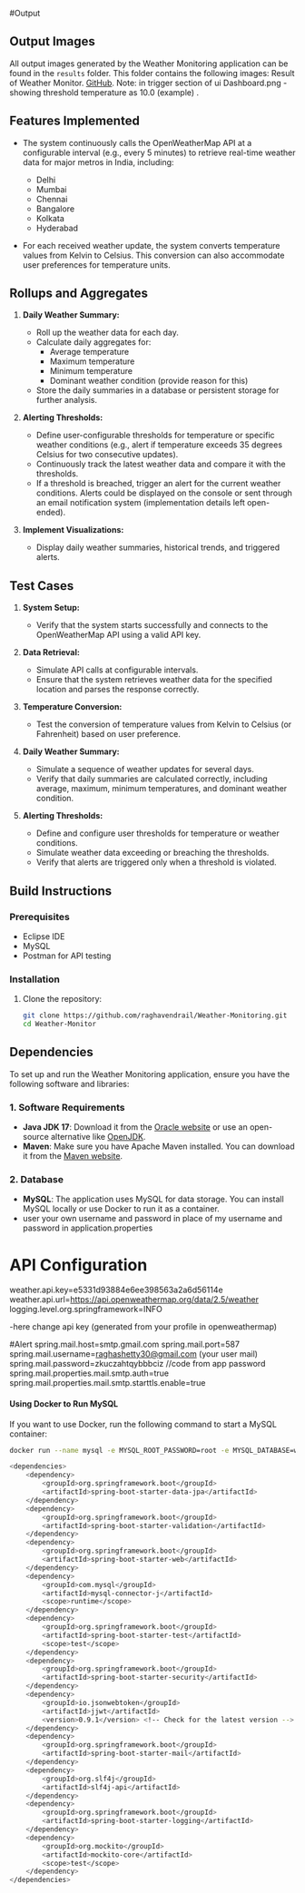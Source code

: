 #Output
## Output Images

All output images generated by the Weather Monitoring application can be found in the `results` folder. This folder contains the following images:
Result of Weather Monitor. [GitHub](https://github.com/raghavendrail/Weather-Monitor/tree/master/Weather-Monitoring/result).
Note: in trigger section of ui Dashboard.png
-showing threshold temperature as 10.0 (example) . 


## Features Implemented

- The system continuously calls the OpenWeatherMap API at a configurable interval (e.g., every 5 minutes) to retrieve real-time weather data for major metros in India, including:
  - Delhi
  - Mumbai
  - Chennai
  - Bangalore
  - Kolkata
  - Hyderabad

- For each received weather update, the system converts temperature values from Kelvin to Celsius. This conversion can also accommodate user preferences for temperature units.

## Rollups and Aggregates

1. **Daily Weather Summary:**
   - Roll up the weather data for each day.
   - Calculate daily aggregates for:
     - Average temperature
     - Maximum temperature
     - Minimum temperature
     - Dominant weather condition (provide reason for this)
   - Store the daily summaries in a database or persistent storage for further analysis.

2. **Alerting Thresholds:**
   - Define user-configurable thresholds for temperature or specific weather conditions (e.g., alert if temperature exceeds 35 degrees Celsius for two consecutive updates).
   - Continuously track the latest weather data and compare it with the thresholds.
   - If a threshold is breached, trigger an alert for the current weather conditions. Alerts could be displayed on the console or sent through an email notification system (implementation details left open-ended).

3. **Implement Visualizations:**
   - Display daily weather summaries, historical trends, and triggered alerts.

## Test Cases

1. **System Setup:**
   - Verify that the system starts successfully and connects to the OpenWeatherMap API using a valid API key.

2. **Data Retrieval:**
   - Simulate API calls at configurable intervals.
   - Ensure that the system retrieves weather data for the specified location and parses the response correctly.

3. **Temperature Conversion:**
   - Test the conversion of temperature values from Kelvin to Celsius (or Fahrenheit) based on user preference.

4. **Daily Weather Summary:**
   - Simulate a sequence of weather updates for several days.
   - Verify that daily summaries are calculated correctly, including average, maximum, minimum temperatures, and dominant weather condition.

5. **Alerting Thresholds:**
   - Define and configure user thresholds for temperature or weather conditions.
   - Simulate weather data exceeding or breaching the thresholds.
   - Verify that alerts are triggered only when a threshold is violated.
## Build Instructions

### Prerequisites
- Eclipse IDE
- MySQL
- Postman for API testing

### Installation
1. Clone the repository:
   ```bash
   git clone https://github.com/raghavendrail/Weather-Monitoring.git
   cd Weather-Monitor
## Dependencies

To set up and run the Weather Monitoring application, ensure you have the following software and libraries:

### 1. Software Requirements

- **Java JDK 17**: Download it from the [Oracle website](https://www.oracle.com/java/technologies/javase-jdk17-downloads.html) or use an open-source alternative like [OpenJDK](https://openjdk.java.net/).
- **Maven**: Make sure you have Apache Maven installed. You can download it from the [Maven website](https://maven.apache.org/download.cgi).
  
### 2. Database

- **MySQL**: The application uses MySQL for data storage. You can install MySQL locally or use Docker to run it as a container.
- user your own username and password in place of my username and password in application.properties

# API Configuration
weather.api.key=e5331d93884e6ee398563a2a6d56114e
weather.api.url=https://api.openweathermap.org/data/2.5/weather
logging.level.org.springframework=INFO

-here change api key (generated from your profile in openweathermap)

#Alert 
spring.mail.host=smtp.gmail.com
spring.mail.port=587
spring.mail.username=raghashetty30@gmail.com  (your user mail)
spring.mail.password=zkuczahtqybbbciz //code from app password
spring.mail.properties.mail.smtp.auth=true
spring.mail.properties.mail.smtp.starttls.enable=true

#### Using Docker to Run MySQL

If you want to use Docker, run the following command to start a MySQL container:

```bash
docker run --name mysql -e MYSQL_ROOT_PASSWORD=root -e MYSQL_DATABASE=weather_db -p 3306:3306 -d mysql:latest

<dependencies>
    <dependency>
        <groupId>org.springframework.boot</groupId>
        <artifactId>spring-boot-starter-data-jpa</artifactId>
    </dependency>
    <dependency>
        <groupId>org.springframework.boot</groupId>
        <artifactId>spring-boot-starter-validation</artifactId>
    </dependency>
    <dependency>
        <groupId>org.springframework.boot</groupId>
        <artifactId>spring-boot-starter-web</artifactId>
    </dependency>
    <dependency>
        <groupId>com.mysql</groupId>
        <artifactId>mysql-connector-j</artifactId>
        <scope>runtime</scope>
    </dependency>
    <dependency>
        <groupId>org.springframework.boot</groupId>
        <artifactId>spring-boot-starter-test</artifactId>
        <scope>test</scope>
    </dependency>
    <dependency>
        <groupId>org.springframework.boot</groupId>
        <artifactId>spring-boot-starter-security</artifactId>
    </dependency>
    <dependency>
        <groupId>io.jsonwebtoken</groupId>
        <artifactId>jjwt</artifactId>
        <version>0.9.1</version> <!-- Check for the latest version -->
    </dependency>
    <dependency>
        <groupId>org.springframework.boot</groupId>
        <artifactId>spring-boot-starter-mail</artifactId>
    </dependency>
    <dependency>
        <groupId>org.slf4j</groupId>
        <artifactId>slf4j-api</artifactId>
    </dependency>
    <dependency>
        <groupId>org.springframework.boot</groupId>
        <artifactId>spring-boot-starter-logging</artifactId>
    </dependency>
    <dependency>
        <groupId>org.mockito</groupId>
        <artifactId>mockito-core</artifactId>
        <scope>test</scope>
    </dependency>
</dependencies>
